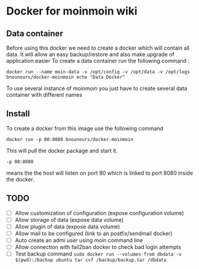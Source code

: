 # Docker for moinmoin wiki

## Data container
Before using this docker we need to create a docker which will contain all data. It will allow an easy backup/restore and also make upgrade of application easier
To create a data container run the following command :

```Shell
docker run --name moin-data -v /opt/config -v /opt/data -v /opt/logs bnounours/docker-moinmoin echo "Data Docker"
```

To use several instance of moinmoin you just have to create several data container with different names

## Install
To create a docker from this image use the following command

```Shell
docker run -p 80:8080 bnounours/docker-moinmoin
```

This will pull the docker package and start it. 

```
-p 80:8080
```
means the the host will listen on port 80 which is linked to port 8080 inside the docker.


## TODO
- [ ] Allow customization of configuration (expose configuration volume)
- [ ] Allow storage of data (expose data volume)
- [ ] Allow plugin of data (expose data volume)
- [ ] Allow mail to be configured (link to an postfix/sendmail docker)
- [ ] Auto create an admi user using moin command line
- [ ] Allow connection with fail2ban docker to check bad login attempts
- [ ] Test backup command ```sudo docker run --volumes-from dbdata -v $(pwd):/backup ubuntu tar cvf /backup/backup.tar /dbdata```
